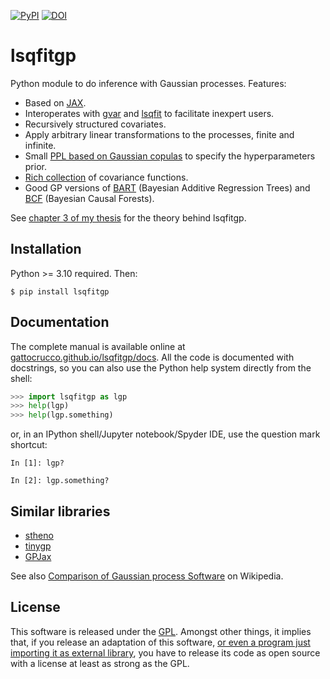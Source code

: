 [![PyPI](https://img.shields.io/pypi/v/lsqfitgp)](https://pypi.org/project/lsqfitgp/)
[![DOI](https://zenodo.org/badge/DOI/10.5281/zenodo.13930792.svg)](https://doi.org/10.5281/zenodo.13930792)


# lsqfitgp

Python module to do inference with Gaussian processes. Features:

  * Based on [JAX](https://github.com/google/jax).
  * Interoperates with [gvar](https://github.com/gplepage/gvar) and
    [lsqfit](https://github.com/gplepage/lsqfit) to facilitate inexpert users.
  * Recursively structured covariates.
  * Apply arbitrary linear transformations to the processes, finite and
    infinite.
  * Small [PPL based on Gaussian
    copulas](https://gattocrucco.github.io/lsqfitgp/docs/reference/copula.html)
    to specify the hyperparameters prior.
  * [Rich
    collection](https://gattocrucco.github.io/lsqfitgp/docs/reference/kernelsref.html)
    of covariance functions.
  * Good GP versions of
    [BART](https://gattocrucco.github.io/lsqfitgp/docs/reference/bayestree.html#lsqfitgp.bayestree.bart)
    (Bayesian Additive Regression Trees) and
    [BCF](https://gattocrucco.github.io/lsqfitgp/docs/reference/bayestree.html#lsqfitgp.bayestree.bcf)
    (Bayesian Causal Forests).
  
See [chapter 3 of my thesis](https://hdl.handle.net/2158/1420172) for the
theory behind lsqfitgp.

## Installation

Python >= 3.10 required. Then:

```
$ pip install lsqfitgp
```

## Documentation

The complete manual is available online at
[gattocrucco.github.io/lsqfitgp/docs](https://gattocrucco.github.io/lsqfitgp/docs).
All the code is documented with docstrings, so you can also use the Python help
system directly from the shell:

```python
>>> import lsqfitgp as lgp
>>> help(lgp)
>>> help(lgp.something)
```

or, in an IPython shell/Jupyter notebook/Spyder IDE, use the question mark
shortcut:

```
In [1]: lgp?

In [2]: lgp.something?
```

## Similar libraries

  * [stheno](https://github.com/wesselb/stheno)
  * [tinygp](https://github.com/dfm/tinygp)
  * [GPJax](https://github.com/JaxGaussianProcesses/GPJax)

See also [Comparison of Gaussian process Software](https://en.wikipedia.org/wiki/Comparison_of_Gaussian_process_software)
on Wikipedia.

## License

This software is released under the [GPL](https://www.gnu.org/licenses/).
Amongst other things, it implies that, if you release an adaptation of this
software, [or even a program just importing it as external
library](https://www.gnu.org/licenses/gpl-faq.html.en#IfLibraryIsGPL), you
have to release its code as open source with a license at least as strong as
the GPL.
